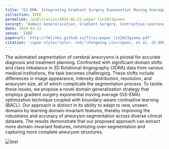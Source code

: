 ```yaml
---
title: "GS-EMA: Integrating Gradient Surgery Exponential Moving Average with Boundary-Aware Contrastive Learning for Enhanced Domain Generalization in Aneurysm Segmentation"
collection: IEEE
permalink: /publication/2024-02-22-paper-lin2023gsema
excerpt: 'Domain Generalization, Gradient Surgery, Contrastive Learning'
date: 2024-02-22
venue: 'ISBI'
paperurl: 'http://fmlinks.github.io/files/paper_lin2023gsema.pdf'
citation: '<span style="color: red;">Fengming Lin</span>, et al. GS-EMA: Integrating Gradient Surgery Exponential Moving Average with Boundary-Aware Contrastive Learning for Enhanced Domain Generalization in Aneurysm Segmentation[C]//2024 IEEE 21th International Symposium on Biomedical Imaging (ISBI). IEEE, 2024.'
---
```



The automated segmentation of cerebral aneurysms is pivotal for accurate diagnosis and treatment planning. Confronted with significant domain shifts and class imbalance in 3D Rotational Angiography (3DRA) data from various medical institutions, the task becomes challenging. These shifts include differences in image appearance, intensity distribution, resolution, and aneurysm size, all of which complicate the segmentation process. To tackle these issues, we propose a novel domain generalization strategy that employs gradient surgery exponential moving average (GS-EMA) optimization technique coupled with boundary-aware contrastive learning (BACL). Our approach is distinct in its ability to adapt to new, unseen domains by learning domain-invariant features, thereby improving the robustness and accuracy of aneurysm segmentation across diverse clinical datasets. The results demonstrate that our proposed approach can extract more domain-invariant features, minimizing over-segmentation and capturing more complete aneurysm structures.


![test](/images/simulation3.gif)
